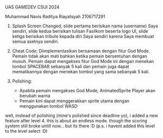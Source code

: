 UAS GAMEDEV CSUI 2024

Muhammad Navis Raditya Riayatsyah
2106717291

1. Splash Screen Changed; slide pertama berisikan nama (username) Saya sendiri, slide kedua berisikan tulisan Fasilkom beserta logo UI, slide ketiga berisikan tribute kepada diri Saya sendiri karena Saya membuat semua asetnya sendiri.

2. Cheat Code; Diimplementasikan bersamaan dengan fitur God Mode. Pemain tidak akan mati bahkan ketika pemain bersentuhan dengan musuh. Pemain dapat mengakses fitur God Mode ini dengan menekan tombol SPACEBAR sebanyak 5 kali dan pemain juga dapat mematikannya dengan menekan tombol yang sama sebanyak 5 kali.

3. Polishing:
   - Apabila pemain mengakses God Mode, AnimatedSprite Player akan berubah warna
   - Pemain kini dapat menggerakkan sprite utama dengan menggunakan tombol WASD

well, instead of polishing (mine's polished since deadline yo), i added a new feature after level 4. this is about an endless mode. though the scoring system still broke untill now... but its there :D
(p.s. i havent added this level to the level select :D)
